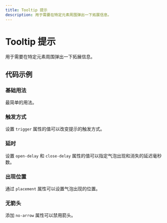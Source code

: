 ```yaml
---
title: Tooltip 提示
description: 用于需要在特定元素周围弹出一下拓展信息。
---
```


# Tooltip 提示

用于需要在特定元素周围弹出一下拓展信息。

## 代码示例

### 基础用法

最简单的用法。

<preview path="../demo/Tooltip/Basic-Tooltip.vue" title="基础用法" description="最简单的用法。"></preview>

### 触发方式

设置 `trigger` 属性的值可以改变提示的触发方式。

<preview path="../demo/Tooltip/Tooltip-Trigger.vue" title="触发方式" description="设置 `trigger` 属性的值可以改变提示的触发方式。"></preview>

### 延时

设置 `open-delay` 和 `close-delay` 属性的值可以指定气泡出现和消失的延迟毫秒数。

<preview path="../demo/Tooltip/Tooltip-Delay.vue" title="延时" description="设置 `open-delay` 和 `close-delay` 属性的值可以指定气泡出现和消失的延迟毫秒数。"></preview>

### 出现位置

通过 `placement` 属性可以设置气泡出现的位置。

<preview path="../demo/Tooltip/Tooltip-Placement.vue" title="出现位置" description="通过 `placement` 属性可以设置气泡出现的位置。"></preview>

### 无箭头

添加 `no-arrow` 属性可以禁用箭头。

<preview path="../demo/Tooltip/Tooltip-No-Arrow.vue" title="无箭头" description="添加 `no-arrow` 属性可以禁用箭头。"></preview>
